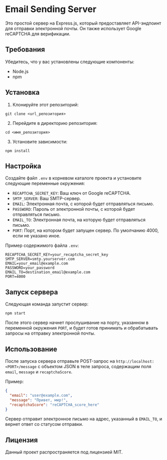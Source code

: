 # Email Sending Server

Это простой сервер на Express.js, который предоставляет API-эндпоинт для отправки электронной почты. Он также использует Google reCAPTCHA для верификации.

## Требования

Убедитесь, что у вас установлены следующие компоненты:

- Node.js
- npm

## Установка

1. Клонируйте этот репозиторий:
```
git clone <url_репозитория>
```
2. Перейдите в директорию репозитория:
```
cd <имя_репозитория>
```
3. Установите зависимости:
```
npm install
```

## Настройка

Создайте файл `.env` в корневом каталоге проекта и установите следующие переменные окружения:

- `RECAPTCHA_SECRET_KEY`: Ваш ключ от Google reCAPTCHA.
- `SMTP_SERVER`: Ваш SMTP-сервер.
- `EMAIL`: Электронная почта, с которой будет отправляться письмо.
- `PASSWORD`: Пароль от электронной почты, с которой будет отправляться письмо.
- `EMAIL_TO`: Электронная почта, на которую будет отправляться письмо.
- `PORT`: Порт, на котором будет запущен сервер. По умолчанию 4000, если не указано иное.

Пример содержимого файла `.env`:

```
RECAPTCHA_SECRET_KEY=your_recaptcha_secret_key
SMTP_SERVER=smtp.yourserver.com
EMAIL=your_email@example.com
PASSWORD=your_password
EMAIL_TO=destination_email@example.com
PORT=4000
```

## Запуск сервера

Следующая команда запустит сервер:

```
npm start
```

После этого сервер начнет прослушивание на порту, указанном в переменной окружения `PORT`, и будет готов принимать и обрабатывать запросы на отправку электронной почты.

## Использование

После запуска сервера отправьте POST-запрос на `http://localhost:<PORT>/message` с объектом JSON в теле запроса, содержащим поля `email`, `message` и `recaptchaScore`.

Пример:

```json
{
  "email": "user@example.com",
  "message": "Привет, мир!",
  "recaptchaScore": "reCAPTCHA_score_here"
}
```

Сервер отправит электронное письмо на адрес, указанный в `EMAIL_TO`, и вернет ответ со статусом отправки. 

## Лицензия

Данный проект распространяется под лицензией MIT.

